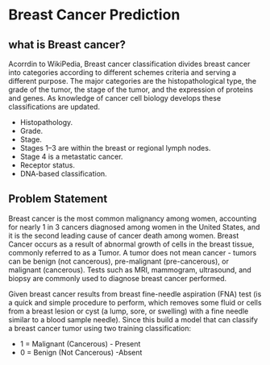 # Breast Cancer Prediction

## what is Breast cancer?
Acorrdin to WikiPedia, Breast cancer classification divides breast cancer into categories according to different schemes criteria and serving a different purpose. The major categories are the histopathological type, the grade of the tumor, the stage of the tumor, and the expression of proteins and genes. As knowledge of cancer cell biology develops these classifications are updated.

- Histopathology.
- Grade.
- Stage.
- Stages 1–3 are within the breast or regional lymph nodes.
- Stage 4 is a metastatic cancer.
- Receptor status.
- DNA-based classification.


## Problem Statement
Breast cancer is the most common malignancy among women, accounting for nearly 1 in 3 cancers diagnosed among women in the United States, and it is the second leading cause of cancer death among women. Breast Cancer occurs as a result of abnormal growth of cells in the breast tissue, commonly referred to as a Tumor. A tumor does not mean cancer - tumors can be benign (not cancerous), pre-malignant (pre-cancerous), or malignant (cancerous). Tests such as MRI, mammogram, ultrasound, and biopsy are commonly used to diagnose breast cancer performed.


Given breast cancer results from breast fine-needle aspiration (FNA) test (is a quick and simple procedure to perform, which removes some fluid or cells from a breast lesion or cyst (a lump, sore, or swelling) with a fine needle similar to a blood sample needle). Since this build a model that can classify a breast cancer tumor using two training classification:

- 1 = Malignant (Cancerous) - Present
- 0 = Benign (Not Cancerous) -Absent
